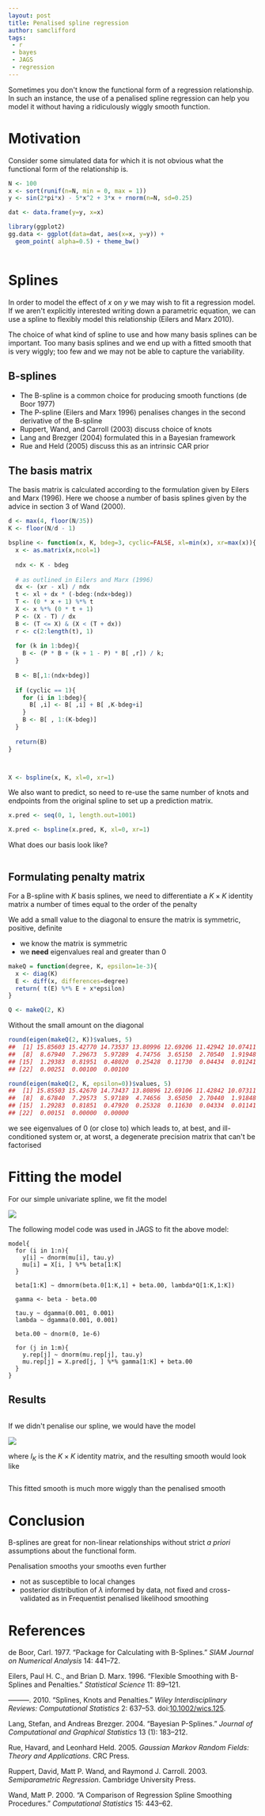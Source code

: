 ```yaml
---
layout: post
title: Penalised spline regression
author: samclifford
tags:
 - r
 - bayes
 - JAGS
 - regression
---
```


Sometimes you don't know the functional form of a regression relationship. In such an instance, the use of a penalised spline regression can help you model it without having a ridiculously wiggly smooth function.

<!---excerpt-break-->


Motivation
==========

Consider some simulated data for which it is not obvious what the functional form of the relationship is.

``` r
N <- 100
x <- sort(runif(n=N, min = 0, max = 1))
y <- sin(2*pi*x) - 5*x^2 + 3*x + rnorm(n=N, sd=0.25)

dat <- data.frame(y=y, x=x)

library(ggplot2)
gg.data <- ggplot(data=dat, aes(x=x, y=y)) +
  geom_point( alpha=0.5) + theme_bw()
```

<img src="assets/bayestip_files/figure-markdown_github/unnamed-chunk-2-1.png" title="" alt="" style="display: block; margin: auto;" />

Splines
=======

In order to model the effect of *x* on *y* we may wish to fit a regression model. If we aren't explicitly interested writing down a parametric equation, we can use a spline to flexibly model this relationship (Eilers and Marx 2010).

The choice of what kind of spline to use and how many basis splines can be important. Too many basis splines and we end up with a fitted smooth that is very wiggly; too few and we may not be able to capture the variability.

B-splines
---------

-   The B-spline is a common choice for producing smooth functions (de Boor 1977)
-   The P-spline (Eilers and Marx 1996) penalises changes in the second derivative of the B-spline
-   Ruppert, Wand, and Carroll (2003) discuss choice of knots
-   Lang and Brezger (2004) formulated this in a Bayesian framework
-   Rue and Held (2005) discuss this as an intrinsic CAR prior

The basis matrix
----------------

The basis matrix is calculated according to the formulation given by Eilers and Marx (1996). Here we choose a number of basis splines given by the advice in section 3 of Wand (2000).

``` r
d <- max(4, floor(N/35))
K <- floor(N/d - 1)

bspline <- function(x, K, bdeg=3, cyclic=FALSE, xl=min(x), xr=max(x)){
  x <- as.matrix(x,ncol=1)
  
  ndx <- K - bdeg
  
  # as outlined in Eilers and Marx (1996)
  dx <- (xr - xl) / ndx
  t <- xl + dx * (-bdeg:(ndx+bdeg))
  T <- (0 * x + 1) %*% t
  X <- x %*% (0 * t + 1)
  P <- (X - T) / dx
  B <- (T <= X) & (X < (T + dx))
  r <- c(2:length(t), 1)
  
  for (k in 1:bdeg){
    B <- (P * B + (k + 1 - P) * B[ ,r]) / k; 
  }
  
  B <- B[,1:(ndx+bdeg)]
  
  if (cyclic == 1){
    for (i in 1:bdeg){
      B[ ,i] <- B[ ,i] + B[ ,K-bdeg+i]    
    }
    B <- B[ , 1:(K-bdeg)]
  }
  
  return(B)
}



X <- bspline(x, K, xl=0, xr=1)
```

We also want to predict, so need to re-use the same number of knots and endpoints from the original spline to set up a prediction matrix.

``` r
x.pred <- seq(0, 1, length.out=1001)

X.pred <- bspline(x.pred, K, xl=0, xr=1)
```

What does our basis look like?

<img src="assets/bayestip_files/figure-markdown_github/unnamed-chunk-5-1.png" title="" alt="" style="display: block; margin: auto;" />

Formulating penalty matrix
--------------------------

For a B-spline with *K* basis splines, we need to differentiate a *K* × *K* identity matrix a number of times equal to the order of the penalty

We add a small value to the diagonal to ensure the matrix is symmetric, positive, definite

-   we know the matrix is symmetric
-   we **need** eigenvalues real and greater than 0

``` r
makeQ = function(degree, K, epsilon=1e-3){
  x <- diag(K)
  E <- diff(x, differences=degree)
  return( t(E) %*% E + x*epsilon)
} 

Q <- makeQ(2, K)
```

Without the small amount on the diagonal

``` r
round(eigen(makeQ(2, K))$values, 5)
##  [1] 15.85603 15.42770 14.73537 13.80996 12.69206 11.42942 10.07411
##  [8]  8.67940  7.29673  5.97289  4.74756  3.65150  2.70540  1.91948
## [15]  1.29383  0.81951  0.48020  0.25428  0.11730  0.04434  0.01241
## [22]  0.00251  0.00100  0.00100

round(eigen(makeQ(2, K, epsilon=0))$values, 5)
##  [1] 15.85503 15.42670 14.73437 13.80896 12.69106 11.42842 10.07311
##  [8]  8.67840  7.29573  5.97189  4.74656  3.65050  2.70440  1.91848
## [15]  1.29283  0.81851  0.47920  0.25328  0.11630  0.04334  0.01141
## [22]  0.00151  0.00000  0.00000
```

we see eigenvalues of 0 (or close to) which leads to, at best, and ill-conditioned system or, at worst, a degenerate precision matrix that can't be factorised

Fitting the model
=================

For our simple univariate spline, we fit the model

![](assets/bayestip_files/equations/penalisedmodel.gif)

The following model code was used in JAGS to fit the above model:

    model{
      for (i in 1:n){
        y[i] ~ dnorm(mu[i], tau.y)
        mu[i] = X[i, ] %*% beta[1:K]
      }
      
      beta[1:K] ~ dmnorm(beta.0[1:K,1] + beta.00, lambda*Q[1:K,1:K])
      
      gamma <- beta - beta.00
      
      tau.y ~ dgamma(0.001, 0.001)
      lambda ~ dgamma(0.001, 0.001)
      
      beta.00 ~ dnorm(0, 1e-6)

      for (j in 1:m){
        y.rep[j] ~ dnorm(mu.rep[j], tau.y)
        mu.rep[j] = X.pred[j, ] %*% gamma[1:K] + beta.00
      }
    }

Results
-------

<img src="assets/bayestip_files/figure-markdown_github/unnamed-chunk-9-1.png" title="" alt="" style="display: block; margin: auto;" />

If we didn't penalise our spline, we would have the model

![](assets/bayestip_files/equations/identitymodel.gif)

where *I*<sub>*K*</sub> is the *K* × *K* identity matrix, and the resulting smooth would look like

<img src="assets/bayestip_files/figure-markdown_github/unnamed-chunk-11-1.png" title="" alt="" style="display: block; margin: auto;" />

This fitted smooth is much more wiggly than the penalised smooth

Conclusion
==========

B-splines are great for non-linear relationships without strict *a priori* assumptions about the functional form.

Penalisation smooths your smooths even further

-   not as susceptible to local changes
-   posterior distribution of *λ* informed by data, not fixed and cross-validated as in Frequentist penalised likelihood smoothing

References
==========

de Boor, Carl. 1977. “Package for Calculating with B-Splines.” *SIAM Journal on Numerical Analysis* 14: 441–72.

Eilers, Paul H. C., and Brian D. Marx. 1996. “Flexible Smoothing with B-Splines and Penalties.” *Statistical Science* 11: 89–121.

———. 2010. “Splines, Knots and Penalties.” *Wiley Interdisciplinary Reviews: Computational Statistics* 2: 637–53. doi:[10.1002/wics.125](https://doi.org/10.1002/wics.125).

Lang, Stefan, and Andreas Brezger. 2004. “Bayesian P-Splines.” *Journal of Computational and Graphical Statistics* 13 (1): 183–212.

Rue, Havard, and Leonhard Held. 2005. *Gaussian Markov Random Fields: Theory and Applications*. CRC Press.

Ruppert, David, Matt P. Wand, and Raymond J. Carroll. 2003. *Semiparametric Regression*. Cambridge University Press.

Wand, Matt P. 2000. “A Comparison of Regression Spline Smoothing Procedures.” *Computational Statistics* 15: 443–62.
